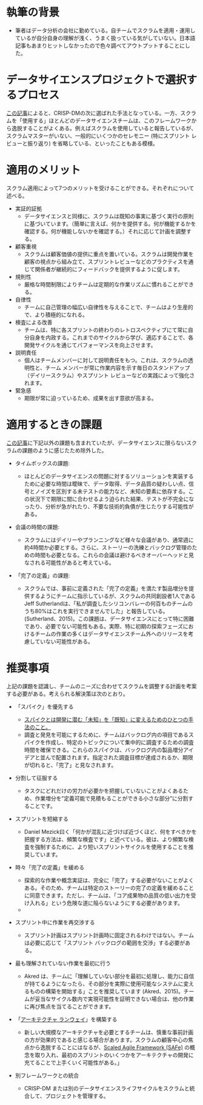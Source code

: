 # 執筆の背景
- 筆者はデータ分析の会社に勤めている。自チームでスクラムを適用・運用しているが自分自身の理解が浅く、うまく扱っている気がしていない。日本語記事もあまりヒットしなかったので色々調べてアウトプットすることにした。

# データサイエンスプロジェクトで選択するプロセス
[この記事](https://www.datascience-pm.com/crisp-dm-still-most-popular/)によると、CRISP-DMの次に選ばれた手法となっている。一方、スクラムを「使用する」ほとんどのデータサイエンスチームは、このフレームワークから逸脱することがよくある。例えばスクラムを使用していると報告しているが、スクラムマスターがいない、一般的にいくつかのセレモニー (特にスプリント レビューと振り返り) を省略している、といったこともある模様。

# 適用のメリット
スクラム適用によって7つのメリットを受けることができる。それぞれについて述べる。
- 実証的証拠
  - データサイエンスと同様に、スクラムは既知の事実に基づく実行の原則に基づいています。（簡単に言えば、何かを提供する。何が機能するかを確認する。何が機能しないかを確認する。）それに応じて計画を調整する。
- 顧客重視
  - スクラムは顧客価値の提供に重点を置いている。スクラムは開発作業を顧客の視点から組み立て、スプリントレビューなどのプラクティスを通じて関係者が継続的にフィードバックを提供するように促します。
- 規則性
  - 厳格な時間制限によりチームは定期的な作業リズムに慣れることができる。
- 自律性
  - チームに自己管理の幅広い自律性を与えることで、チームはより生産的で、より積極的になれる。
- 検査による改善
  - チームは、特に各スプリントの終わりのレトロスペクティブにて常に自分自身を内政する。これまでのサイクルから学び、適応することで、各開発サイクルを通じてパフォーマンスを向上させます。
- 説明責任
  - 個人はチームメンバーに対して説明責任をもつ。これは、スクラムの透明性と、チーム メンバーが常に作業内容を示す毎日のスタンドアップ（デイリースクラム）やスプリント レビューなどの実践によって強化されます。
- 緊急感
  - 期限が常に迫っているため、成果を出す意欲が高まる。

# 適用するときの課題
[この記事](https://www.datascience-pm.com/scrum/)に下記以外の課題も含まれていたが、データサイエンスに限らないスクラムの課題のように感じたため除外した。

- タイムボックスの課題: 
  - ほとんどのデータサイエンスの問題に対するソリューションを実装するために必要な時間は曖昧で、データ取得、データ品質の疑わしい点、信号とノイズを区別する未テストの能力など、未知の要素に依存する。この状況下で期限に間に合わせるよう迫られた結果、テストが不完全になったり、分析が急がれたり、不要な技術的負債が生じたりする可能性がある。

- 会議の時間の課題: 
  - スクラムにはデイリーやプランニングなど様々な会議があり、通常週に約4時間か必要とする。さらに、ストーリーの洗練とバックログ管理のための時間も必要となる。これらの会議は避けるべきオーバーヘッドと見なされる可能性があると考えている。

- 「完了の定義」の課題: 
  - スクラムでは、事前に定義された「完了の定義」を満たす製品増分を提供するようにチームに指示しているが、スクラムの共同創設者1人であるJeff Sutherlandは、「私が調査したシリコンバレーの何百ものチームのうち80%はこれを実行できませんでした」と報告している。(Sutherland、2015)。この課題は、データサイエンスにとって特に困難であり、必要でない可能性もある。実際、特に初期の探索フェーズにおけるチームの作業の多くはデータサイエンスチーム外へのリリースを考慮していない可能性がある。


# 推奨事項
上記の課題を認識し、チームのニーズに合わせてスクラムを調整する計画を考案する必要がある。考えられる解決策は次のとおり。

- 「スパイク」を優先する
  - [スパイクとは開発に潜む「未知」を「既知」に変えるためのひとつの手法のこと。](https://engineering.visional.inc/blog/569/spike-practice-in-scrum/)
  - 調査と発見を可能にするために、チームはバックログ内の項目であるスパイクを作成し、特定のトピックについて集中的に調査するための調査時間を確保できる。これらのスパイクは、バックログ内の製品増分アイデアと並んで配置されます。指定された調査目標が達成されるか、期限が切れると、「完了」と見なされます。

- 分割して征服する
  - タスクにどれだけの労力が必要かを把握していないことがよくあるため、作業増分を”定義可能で見積もることができる小さな部分”に分割することです。

- スプリントを短縮する
  - Daniel Mezick曰く「何かが混乱に近づけば近づくほど、何をすべきかを把握する方法は、頻繁な検査です」と述べている。彼は、より頻繁な検査を強制するために、より短いスプリントサイクルを使用することを推奨しています。

- 時々「完了の定義」を緩める
  - 探索的な作業や概念実証は、完全に「完了」する必要がないことがよくある。そのため、チームは特定のストーリーの完了の定義を緩めることに同意できます。ただし、チームは、「コア成果物の品質の低い出力を受け入れる」という危険な道に陥らないようにする必要があります。
  - 
- スプリント中に作業を再交渉する
  - スプリント計画はスプリント計画時に固定されるわけではない。チームは必要に応じて「スプリント バックログの範囲を交渉」する必要がある。

- 最も理解されていない作業を最初に行う
  - Akred は、チームに「理解していない部分を最初に処理し、能力に自信が持てるようになったら、その部分を実際に使用可能なシステムに変えるものの構築を開始する」ことを推奨しています (Akred、2015)。チームが妥当なサイクル数内で実現可能性を証明できない場合は、他の作業に再び焦点を当てることができます。

- 「[アーキテクチャ ランウェイ](https://scaledagileframework.com/ja/architectural-runway/)」を構築する
  - 新しい大規模なアーキテクチャを必要とするチームは、慎重な事前計画の方が効果的であると感じる場合があります。スクラムの顧客中心の焦点から逸脱することにはなるが、[Scaled Agile Framework (SAFe)](https://www.atlassian.com/ja/agile/agile-at-scale/what-is-safe) の概念を取り入れ、最初のスプリントのいくつかをアーキテクチャの開発に充てることで上手くいく可能性がある。」

- 別フレームワークとの統合
  - CRISP-DM または別のデータサイエンスライフサイクルをスクラムと統合して、プロジェクトを管理する。

